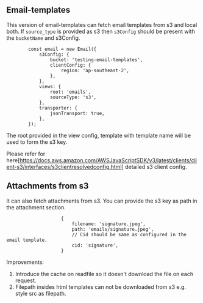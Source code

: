 ## Email-templates

This version of email-templates can fetch email templates from s3 and local both. If 
`source_type` is provided as s3 then `s3Config` should be present with the `bucketName` and
s3Config.

```
		const email = new Email({
			s3Config: {
				bucket: 'testing-email-templates',
				clientConfig: {
					region: 'ap-southeast-2',
				},
			},
			views: {
				root: 'emails',
				sourceType: 's3',
			},
			transporter: {
				jsonTransport: true,
			},
		});
```

The root provided in the view config, template with template name will be used to form the s3 key.

Please refer for here[https://docs.aws.amazon.com/AWSJavaScriptSDK/v3/latest/clients/client-s3/interfaces/s3clientresolvedconfig.html] detailed s3 client config.

## Attachments from s3

It can also fetch attachments from s3. You can provide the s3 key as path in the attachment section.
```
					{
						filename: 'signature.jpeg',
						path: 'emails/signature.jpeg',
						// Cid should be same as configured in the email template.
						cid: 'signature',
					}
```

Improvements:

1. Introduce the cache on readfile so it doesn't download the file on each request.
2. Filepath insides html templates can not be downloaded from s3 e.g. style src as filepath.
